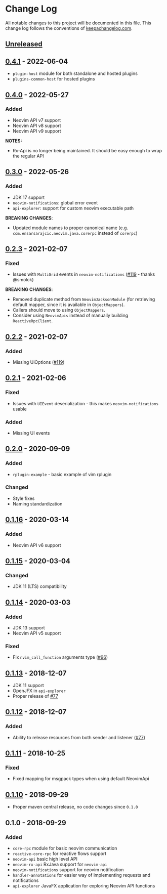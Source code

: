 # Change Log
All notable changes to this project will be documented in this file. This change log follows the conventions of [keepachangelog.com](http://keepachangelog.com/).

## [Unreleased]

## [0.4.1] - 2022-06-04

- `plugin-host` module for both standalone and hosted plugins
- `plugins-common-host` for hosted plugins

## [0.4.0] - 2022-05-27

### Added
- Neovim API v7 support
- Neovim API v8 support
- Neovim API v9 support

**NOTES:**
- Rx-Api is no longer being maintained. It should be easy enough to wrap the regular API

## [0.3.0] - 2022-05-26

### Added
- JDK 17 support
- `neovim-notifications`: global error event
- `api-explorer`: support for custom neovim executable path

**BREAKING CHANGES**:
- Updated module names to proper canonical name (e.g. `com.ensarsarajcic.neovim.java.corerpc` instead of `corerpc`)

## [0.2.3] - 2021-02-07

### Fixed
- Issues with `MultiGrid` events in `neovim-notifications` ([#119][i119] - thanks @smolck)

**BREAKING CHANGES**:
- Removed duplicate method from `NeovimJacksonModule` (for retrieving default mapper, since it is available in `ObjectMappers`).
- Callers should move to using `ObjectMappers`.
- Consider using `NeovimApis` instead of manually building `ReactiveRpcClient`.

## [0.2.2] - 2021-02-07

### Added
- Missing UiOptions ([#119][i119])

## [0.2.1] - 2021-02-06

### Fixed
- Issues with `UIEvent` deserialization - this makes `neovim-notifications` usable

### Added
- Missing UI events

## [0.2.0] - 2020-09-09

### Added
- `rplugin-example` - basic example of vim rplugin

### Changed
- Style fixes
- Naming standardization

## [0.1.16] - 2020-03-14

### Added
- Neovim API v6 support

## [0.1.15] - 2020-03-04

### Changed
- JDK 11 (LTS) compatibility

## [0.1.14] - 2020-03-03

### Added
- JDK 13 support
- Neovim API v5 support

### Fixed
- Fix `nvim_call_function` arguments type ([#96][i96])

## [0.1.13] - 2018-12-07

- JDK 11 support
- OpenJFX in `api-explorer`
- Proper release of [#77][i77]

## [0.1.12] - 2018-12-07

### Added
- Ability to release resources from both sender and listener ([#77][i77])

## [0.1.11] - 2018-10-25

### Fixed
- Fixed mapping for msgpack types when using default NeovimApi

## [0.1.10] - 2018-09-29

- Proper maven central release, no code changes since `0.1.0`

## 0.1.0 - 2018-09-29
### Added
- `core-rpc` module for basic neovim communication
- `reactive-core-rpc` for reactive flows support
- `neovim-api` basic high level API
- `neovim-rx-api` RxJava support for `neovim-api`
- `neovim-notifications` support for neovim notification
- `handler-annotations` for easier way of implementing requests and notifications
- `api-explorer` JavaFX application for exploring Neovim API functions

[Unreleased]: https://github.com/esensar/neovim-java/compare/0.4.1...main
[0.1.10]: https://github.com/esensar/neovim-java/compare/0.1...0.1.10
[0.1.11]: https://github.com/esensar/neovim-java/compare/0.1.10...0.1.11
[0.1.12]: https://github.com/esensar/neovim-java/compare/0.1.11...0.1.12
[0.1.13]: https://github.com/esensar/neovim-java/compare/0.1.12...0.1.13
[0.1.14]: https://github.com/esensar/neovim-java/compare/0.1.13...0.1.14
[0.1.15]: https://github.com/esensar/neovim-java/compare/0.1.14...0.1.15
[0.1.16]: https://github.com/esensar/neovim-java/compare/0.1.15...0.1.16
[0.2.0]: https://github.com/esensar/neovim-java/compare/0.1.16...0.2.0
[0.2.1]: https://github.com/esensar/neovim-java/compare/0.2.0...0.2.1
[0.2.2]: https://github.com/esensar/neovim-java/compare/0.2.1...0.2.2
[0.2.3]: https://github.com/esensar/neovim-java/compare/0.2.2...0.2.3
[0.3.0]: https://github.com/esensar/neovim-java/compare/0.2.3...0.3.0
[0.4.0]: https://github.com/esensar/neovim-java/compare/0.3.0...0.4.0
[0.4.1]: https://github.com/esensar/neovim-java/compare/0.4.0...0.4.1
[i77]: https://github.com/esensar/neovim-java/issues/77
[i96]: https://github.com/esensar/neovim-java/issues/96
[i119]: https://github.com/esensar/neovim-java/issues/119
